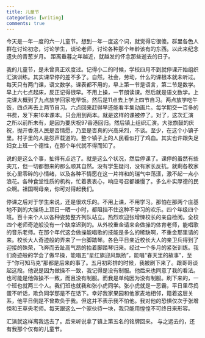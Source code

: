```yaml
---
title: 儿童节
categories: [writing]
comments: true
---
```

今天是一年一度的六一儿童节。想到一年一度这个词，就觉得它很傻。群里各色人群在讨论初恋，讨论学生，谈论老师，讨论各种那个年龄该有的东西。以此来纪念遗失的青葱岁月。
距离垂暮之年越近，就越发的怀念那些逝去的日子。

我的儿童节，是未曾真正欢度过。记得小二的时候，学校四月不到就停课开始组织汇演训练。其实课早停的差不多了。自然，社会，劳动，什么的课根本就未听过。每天只有两门课，语文数学。课表都不用的，早上第一节是语言，第二节是数学。早上六七点起床，反正记得很早。不用上操，一节朗读课。然后就是语文数学。上完课大概到了九点放学回家吃早饭。然后是11点去上学上四节自习。两点放学吃午饭，四点再去上两节自习。六点回来赶得早还能看半集动画片。每学期交一百多的书费，发下来16本课本。只会用到两本。就是这样的课被停了。对了，这次汇演之所以前所未有，是因为要庆祝97香港回归。然后镇上组织汇演。大张旗鼓的庆祝，抛开香港人民是否情愿，乃至是否真的兴高采烈，不谈。至少，在这个小镇子里。村子里的人是怨声载道的。整个镇子上的人民看似打了鸡血。其实也许跟失足妇女上班一个德性，在那个年代就不得而知了。

说的是这么个事，扯得有点远了。就是这么个状况，然后停课了。课停的虽然有些突兀，但一切都想来的那么顺其自然。没有学生疑问，没有家长反抗。就剩各枚家长心里零碎的小情绪，以及各种不情愿在这一片祥和的瑞气中荡漾，激不起一点小浪花。各种食堂性质的机构，忙着表衷心，响应号召都嫌慢了。多么朴实厚德的民众啊。祖国啊母亲，你可对得起我们。

停课之后对于学生来说，还是很欢乐的。不用上课，不用学习。那怕在那两个庄基地不到的大操场上顶日一晒一小时，都阻挡不住这种不学习的欢乐。四个年级四个班。百十来个人以各种姿势整齐列队站立。热烈欢迎张增悚校长的亲自检阅。全校四个老师奇迹般没有一个缺席迟到的。从外校重金请来会做操的体育老师，能唱歌的音乐老师。在那个年代这会做操能唱歌的技能是多么的稀缺啊，不重金那里请的来。校长大人奇迹般的弄来了一台脚踏琴。各色平日亲近校长大人的亲卫兵得到了迎接的殊荣，飞奔而去趾高气昂的抬着脚踏琴归来。经过一个多月的紧张训练。我们奇迹般的学会了做早操，能唱五“星红旗迎风飘扬”，能唱“春天里的故事”，至于“你可知马克”那都是后来的事了。五月初彩排的时候，我被刷下来了。跟哥哥谈起这段。他说是因为做操不一致，我记得是没有制服。他后来也同意了我的看法。也可能是他做操不一致，而且没有制服。而我是单纯因为没有制服。刷下来的，一个班也就两三个人。我们班也就我和张小虎同学。张小虎就是一恶霸，平日里尽捣蛋不听话，欺负同学那是不在话下。幸好我家果园和他家麦地相邻，籍着这层关系，他平日倒是不曾欺负于我。但这并不表示我不怕他。我对他的恐惧仅次于张增悚和王草央老师。每天跟这么一个家伙待一块，我只能用惶惶不可终日来形容。

汇演就这样离我远去了。后来听说拿了镇上第五名的铭牌回来。
与之远去的，还有我那个仅有的儿童节。

 

